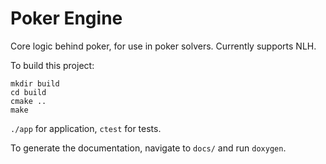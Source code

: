 # Poker Engine

Core logic behind poker, for use in poker solvers. Currently supports NLH. 

To build this project:

```
mkdir build
cd build
cmake ..
make
```

`./app` for application, `ctest` for tests.

To generate the documentation, navigate to `docs/` and run `doxygen`.